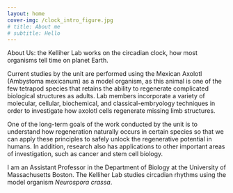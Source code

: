 ```yaml
---
layout: home
cover-img: /clock_intro_figure.jpg
# title: About me
# subtitle: Hello
---
```


About Us: the Kelliher Lab works on the circadian clock, how most organisms tell time on planet Earth.

Current studies by the unit are performed using the Mexican Axolotl (Ambystoma mexicanum) as a model organism, as this animal is one of the few tetrapod species that retains the ability to regenerate complicated  biological structures  as adults. Lab members incorporate a variety of molecular, cellular, biochemical, and classical-embryology techniques in order to investigate how axolotl cells regenerate missing limb structures.

One of the long-term goals of the work conducted by the unit is to understand how regeneration naturally occurs in certain species so that we can apply these principles to safely unlock the regenerative potential in humans. In addition, research also has applications to other important areas of investigation, such as cancer and stem cell biology.

I am an Assistant Professor in the Department of Biology at the University of Massachusetts Boston.
The Kelliher Lab studies circadian rhythms using the model organism <em>Neurospora crassa</em>.
